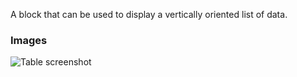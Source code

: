 A block that can be used to display a vertically oriented list of data.

### Images

![Table screenshot](https://gitlab.com/appsemble/appsemble/-/raw/0.34.15/config/assets/list.png)

